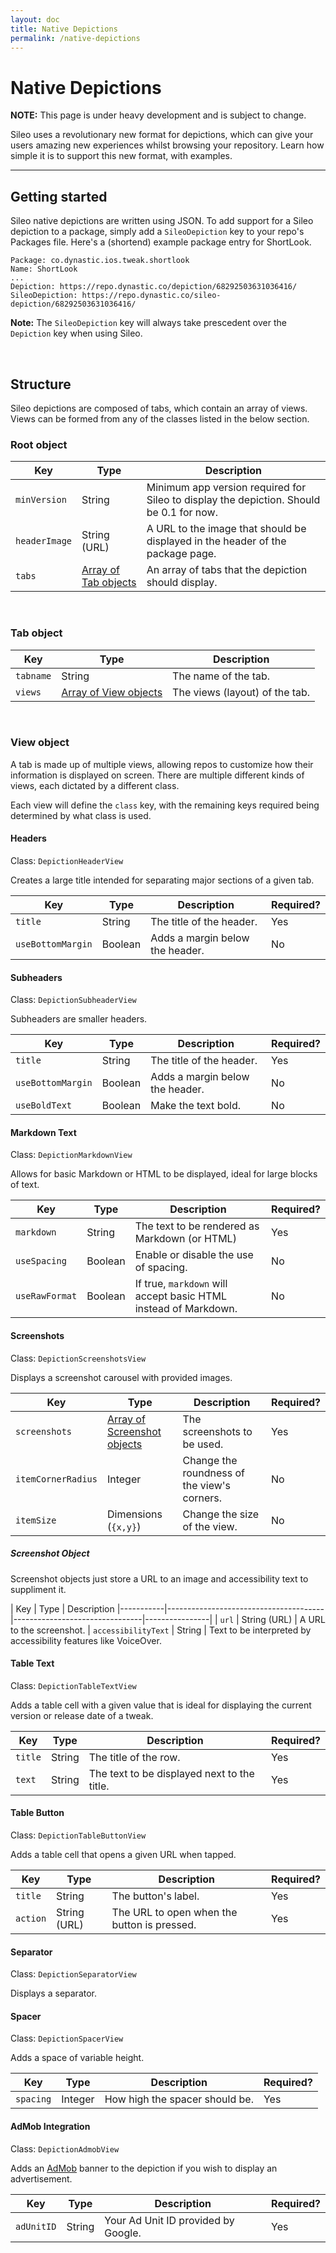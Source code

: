 ```yaml
---
layout: doc
title: Native Depictions
permalink: /native-depictions
---
```

# Native Depictions
**NOTE:** This page is under heavy development and is subject to change.

Sileo uses a revolutionary new format for depictions, which can give your users amazing new experiences whilst browsing your repository. Learn how simple it is to support this new format, with examples.

---

## Getting started

Sileo native depictions are written using JSON. To add support for a Sileo depiction to a package, simply add a `SileoDepiction` key to your repo's Packages file. Here's a (shortend) example package entry for ShortLook.

```
Package: co.dynastic.ios.tweak.shortlook
Name: ShortLook
...
Depiction: https://repo.dynastic.co/depiction/68292503631036416/
SileoDepiction: https://repo.dynastic.co/sileo-depiction/68292503631036416/
```

**Note:** The `SileoDepiction` key will always take prescedent over the `Depiction` key when using Sileo.

<br>    

## Structure

Sileo depictions are composed of tabs, which contain an array of views. Views can be formed from any of the classes listed in the below section.

### Root object

<!-- TODO: Get AB to style tables properly. -->

| Key           | Type                                  | Description                                                                             |
|---------------|---------------------------------------|-----------------------------------------------------------------------------------------|
| `minVersion`  | String                                | Minimum app version required for Sileo to display the depiction. Should be 0.1 for now. |
| `headerImage` | String (URL)                          | A URL to the image that should be displayed in the header of the package page.          |
| `tabs`        | [Array of Tab objects](#tab-object) | An array of tabs that the depiction should display.                                     |

<br>

### Tab object

| Key       | Type                                  | Description                    |
|-----------|---------------------------------------|--------------------------------|
| `tabname` | String                                | The name of the tab.           |
| `views`   | [Array of View objects](#view-object) | The views (layout) of the tab. |

<br>

### View object

A tab is made up of multiple views, allowing repos to customize how their information is displayed on screen. There are multiple different kinds of views, each dictated by a different class.

Each view will define the `class` key, with the remaining keys required being determined by what class is used.

#### Headers

Class: `DepictionHeaderView`

Creates a large title intended for separating major sections of a given tab.

| Key       | Type                                  | Description                    | Required?
|-----------|---------------------------------------|--------------------------------|----------------|
| `title` | String | The title of the header.           | Yes
| `useBottomMargin` | Boolean | Adds a margin below the header. | No

#### Subheaders

Class: `DepictionSubheaderView`

Subheaders are smaller headers.

| Key       | Type                                  | Description                    | Required?
|-----------|---------------------------------------|--------------------------------|----------------|
| `title` | String | The title of the header. | Yes
| `useBottomMargin` | Boolean | Adds a margin below the header. | No
| `useBoldText` | Boolean | Make the text bold. | No

#### Markdown Text

Class: `DepictionMarkdownView`

Allows for basic Markdown or HTML to be displayed, ideal for large blocks of text.

| Key       | Type                                  | Description                    | Required?
|-----------|---------------------------------------|--------------------------------|----------------|
| `markdown` | String | The text to be rendered as Markdown (or HTML)           | Yes
| `useSpacing` | Boolean | Enable or disable the use of spacing.           | No
| `useRawFormat` | Boolean | If true, `markdown` will accept basic HTML instead of Markdown. | No

#### Screenshots

Class: `DepictionScreenshotsView`

Displays a screenshot carousel with provided images.

| Key       | Type                                  | Description                    | Required?
|-----------|---------------------------------------|--------------------------------|----------------|
| `screenshots` | [Array of Screenshot objects](#screenshot-object) | The screenshots to be used. | Yes
| `itemCornerRadius` | Integer | Change the roundness of the view's corners.           | No
| `itemSize` | Dimensions (`{x,y}`) | Change the size of the view. | No

##### Screenshot Object

Screenshot objects just store a URL to an image and accessibility text to suppliment it.

| Key       | Type                                  | Description
|-----------|---------------------------------------|--------------------------------|----------------|
| `url` | String (URL) | A URL to the screenshot.
| `accessibilityText` | String | Text to be interpreted by accessibility features like VoiceOver.

#### Table Text

Class: `DepictionTableTextView`

Adds a table cell with a given value that is ideal for displaying the current version or release date of a tweak.

| Key       | Type                                     | Description    | Required?
|-----------|---------------------------------------|-------------------|----------------|
| `title` | String | The title of the row. | Yes
| `text` | String | The text to be displayed next to the title. | Yes

#### Table Button

Class: `DepictionTableButtonView`

Adds a table cell that opens a given URL when tapped.

| Key       | Type                                     | Description    | Required?
|-----------|---------------------------------------|-------------------|----------------|
| `title` | String | The button's label. | Yes
| `action` | String (URL) | The URL to open when the button is pressed. | Yes

#### Separator

Class: `DepictionSeparatorView`

Displays a separator.

#### Spacer

Class: `DepictionSpacerView`

Adds a space of variable height.

| Key       | Type                                     | Description    | Required?
|-----------|---------------------------------------|-------------------|----------------|
| `spacing` | Integer | How high the spacer should be. | Yes

#### AdMob Integration

Class: `DepictionAdmobView`

Adds an [AdMob](https://admob.google.com/home/) banner to the depiction if you wish to display an advertisement.

| Key       | Type                                     | Description    | Required?
|-----------|---------------------------------------|-------------------|----------------|
| `adUnitID` | String | Your Ad Unit ID provided by Google. | Yes